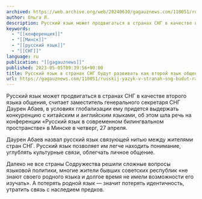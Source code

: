 ```yaml
---
archived: https://web.archive.org/web/20240630/gagauznews.com/110051/russkij-yazyk-v-stranah-sng-budut-razvivat-kak-vtoroj-yazyk-obshheniya.html
author: Ольга Л.
description: Русский язык может продвигаться в странах СНГ в качестве второго языка общения, считает заместитель генерального секретаря СНГ Даурен Абаев, в условиях глобализации ему придется выдержать конкуренцию с китайским и английским языками, об этом шла речь на конференции «Русский язык в современном билингвальном пространстве» в Минске в четверг, 27 апреля.                 Даурен Абаев назвал русский язык связующей нитью между жителями стран СНГ. Русский язык позволяет им легче находить понимание, углублять культурные связи, облегчать личное общение. Далеко не все страны Содружества решили сложные вопросы языковой политики, многие жители бывших советских республик «не знают своего родного […]
keywords:
  - "[[конференция]]"
  - "[[Минск]]"
  - "[[русский язык]]"
  - "[[СНГ]]"
language: ru
publication: "[[gagauznews]]"
published: 2023-05-05T09:39:56+00:00
title: Русский язык в странах СНГ будут развивать как второй язык общения
url: https://gagauznews.com/110051/russkij-yazyk-v-stranah-sng-budut-razvivat-kak-vtoroj-yazyk-obshheniya.html
---
```


Русский язык может продвигаться в странах СНГ в качестве второго языка общения, считает заместитель генерального секретаря СНГ Даурен Абаев, в условиях глобализации ему придется выдержать конкуренцию с китайским и английским языками, об этом шла речь на конференции «Русский язык в современном билингвальном пространстве» в Минске в четверг, 27 апреля.



















Даурен Абаев назвал русский язык связующей нитью между жителями стран СНГ. Русский язык позволяет им легче находить понимание, углублять культурные связи, облегчать личное общение.

Далеко не все страны Содружества решили сложные вопросы языковой политики, многие жители бывших советских республик «не знают своего родного языка и долгое время не имели возможности его изучать». А потерять родной язык — значит потерять идентичность, утратить связь с наследием предков.